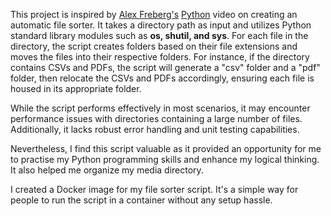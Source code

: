 This project is inspired by [Alex Freberg's](https://www.linkedin.com/in/alex-freberg?lipi=urn%3Ali%3Apage%3Ad_flagship3_profile_view_base_contact_details%3BloKu8xQsQ0uVDWhlYpqDVw%3D%3D) [Python](https://youtu.be/gs0FNQR0njI?si=fOlRC_ZVdlc9qNbr) video on creating an automatic file sorter. It takes a directory path as input and utilizes Python standard library modules such as **os, shutil, and sys**. For each file in the directory, the script creates folders based on their file extensions and moves the files into their respective folders. For instance, if the directory contains CSVs and PDFs, the script will generate a "csv" folder and a "pdf" folder, then relocate the CSVs and PDFs accordingly, ensuring each file is housed in its appropriate folder.

While the script performs effectively in most scenarios, it may encounter performance issues with directories containing a large number of files. Additionally, it lacks robust error handling and unit testing capabilities.

Nevertheless, I find this script valuable as it provided an opportunity for me to practise my Python programming skills and enhance my logical thinking. It also helped me organize my media directory.


I created a Docker image for my file sorter script. It's a simple way for people to run the script in a container without any setup hassle.





